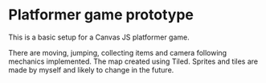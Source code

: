 # Platformer game prototype

This is a basic setup for a Canvas JS platformer game. 

There are moving, jumping, collecting items and camera following mechanics implemented. The map created using Tiled. Sprites and tiles are made by myself and likely to change in the future.
